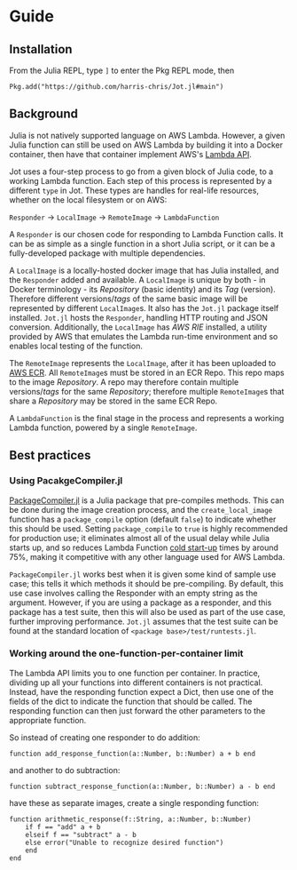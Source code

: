 # Guide

## Installation
From the Julia REPL, type `]` to enter the Pkg REPL mode, then
```
Pkg.add("https://github.com/harris-chris/Jot.jl#main")
```

## Background
Julia is not natively supported language on AWS Lambda. However, a given Julia function can still be used on AWS Lambda by building it into a Docker container, then have that container implement AWS's [Lambda API](https://docs.aws.amazon.com/lambda/latest/dg/runtimes-api.html). 

Jot uses a four-step process to go from a given block of Julia code, to a working Lambda function. Each step of this process is represented by a different `type` in Jot. These types are handles for real-life resources, whether on the local filesystem or on AWS:

`Responder` -> `LocalImage` -> `RemoteImage` -> `LambdaFunction`

A `Responder` is our chosen code for responding to Lambda Function calls. It can be as simple as a single function in a short Julia script, or it can be a fully-developed package with multiple dependencies.

A `LocalImage` is a locally-hosted docker image that has Julia installed, and the `Responder` added and available. A `LocalImage` is unique by both - in Docker terminology - its *Repository* (basic identity) and its *Tag* (version). Therefore different versions/*tags* of the same basic image will be represented by different `LocalImage`s. It also has the `Jot.jl` package itself installed. `Jot.jl` hosts the `Responder`, handling HTTP routing and JSON conversion. Additionally, the `LocalImage` has *AWS RIE* installed, a utility provided by AWS that emulates the Lambda run-time environment and so enables local testing of the function.

The `RemoteImage` represents the `LocalImage`, after it has been uploaded to [AWS ECR](https://aws.amazon.com/ecr/). All `RemoteImage`s must be stored in an ECR Repo. This repo maps to the image *Repository*. A repo may therefore contain multiple versions/*tags* for the same *Repository*; therefore multiple `RemoteImage`s that share a *Repository* may be stored in the same ECR Repo.

A `LambdaFunction` is the final stage in the process and represents a working Lambda function, powered by a single `RemoteImage`.

## Best practices

### Using PacakgeCompiler.jl
[PackageCompiler.jl](https://github.com/JuliaLang/PackageCompiler.jl) is a Julia package that pre-compiles methods. This can be done during the image creation process, and the `create_local_image` function has a `package_compile` option (default `false`) to indicate whether this should be used. Setting `package_compile` to `true` is highly recommended for production use; it eliminates almost all of the usual delay while Julia starts up, and so reduces Lambda Function [cold start-up](https://aws.amazon.com/blogs/compute/operating-lambda-performance-optimization-part-1/) times by around 75%, making it competitive with any other language used for AWS Lambda.

`PackageCompiler.jl` works best when it is given some kind of sample use case; this tells it which methods it should be pre-compiling. By default, this use case involves calling the Responder with an empty string as the argument. However, if you are using a package as a responder, and this package has a test suite, then this will also be used as part of the use case, further improving performance. `Jot.jl` assumes that the test suite can be found at the standard location of `<package base>/test/runtests.jl`.

### Working around the one-function-per-container limit
The Lambda API limits you to one function per container. In practice, dividing up all your functions into different containers is not practical. Instead, have the responding function expect a Dict, then use one of the fields of the dict to indicate the function that should be called. The responding function can then just forward the other parameters to the appropriate function. 

So instead of creating one responder to do addition:

`function add_response_function(a::Number, b::Number) a + b end`

and another to do subtraction:

`function subtract_response_function(a::Number, b::Number) a - b end`

have these as separate images, create a single responding function:
```
function arithmetic_response(f::String, a::Number, b::Number) 
    if f == "add" a + b 
    elseif f == "subtract" a - b
    else error("Unable to recognize desired function")
    end
end
```
